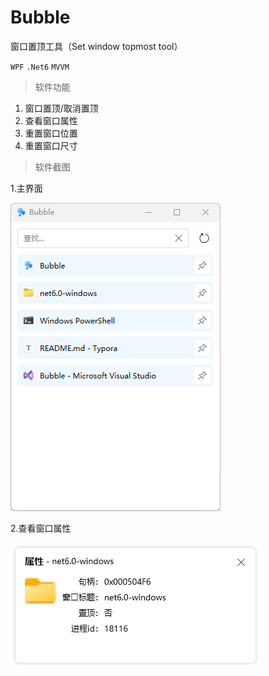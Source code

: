 # Bubble
窗口置顶工具（Set window topmost tool）

`WPF` `.Net6` `MVVM`

> 软件功能

1. 窗口置顶/取消置顶
2. 查看窗口属性
3. 重置窗口位置
4. 重置窗口尺寸

> 软件截图

1.主界面

![主界面](images/snapshot1.png)

2.查看窗口属性

![查看窗口属性](images/snapshot2.png)
